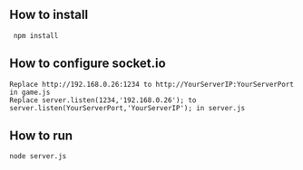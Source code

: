 ## How to install
```
 npm install
``` 
## How to configure socket.io
```
Replace http://192.168.0.26:1234 to http://YourServerIP:YourServerPort in game.js
Replace server.listen(1234,'192.168.0.26'); to server.listen(YourServerPort,'YourServerIP'); in server.js
```

## How to run
```
node server.js
